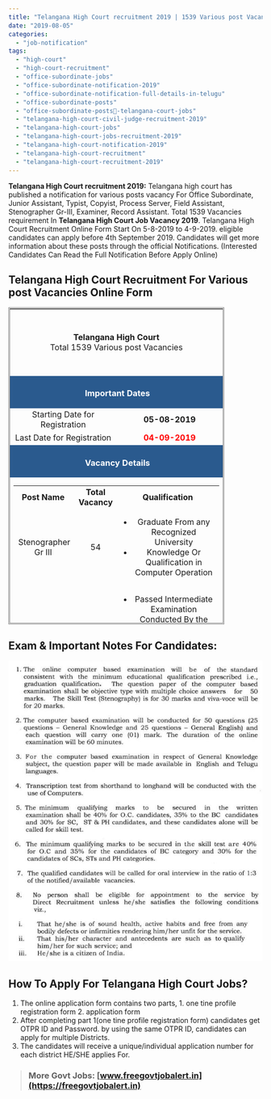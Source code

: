 ```yaml
---
title: "Telangana High Court recruitment 2019 | 1539 Various post Vacancies Online Form"
date: "2019-08-05"
categories: 
  - "job-notification"
tags: 
  - "high-court"
  - "high-court-recruitment"
  - "office-subordinate-jobs"
  - "office-subordinate-notification-2019"
  - "office-subordinate-notification-full-details-in-telugu"
  - "office-subordinate-posts"
  - "office-subordinate-posts👔-telangana-court-jobs"
  - "telangana-high-court-civil-judge-recruitment-2019"
  - "telangana-high-court-jobs"
  - "telangana-high-court-jobs-recruitment-2019"
  - "telangana-high-court-notification-2019"
  - "telangana-high-court-recruitment"
  - "telangana-high-court-recruitment-2019"
---
```


**Telangana High Court recruitment 2019:** Telangana high court has published a notification for various posts vacancy For Office Subordinate, Junior Assistant, Typist, Copyist, Process Server, Field Assistant, Stenographer Gr-III, Examiner, Record Assistant. Total 1539 Vacancies requirement In **Telangana High Court Job Vacancy 2019**. Telangana High Court Recruitment Online Form Start On 5-8-2019 to 4-9-2019. eligible candidates can apply before 4th September 2019. Candidates will get more information about these posts through the official Notifications. (Interested Candidates Can Read the Full Notification Before Apply Online)

## Telangana High Court Recruitment For Various post Vacancies Online Form

<table style="height: 628px; width: 84.9475%; border-collapse: collapse; border-style: double;"><tbody><tr style="height: 132px;"><td style="width: 100%; text-align: center; height: 24px;" colspan="2"><strong><span style="font-size: 12pt;">Telangana High Court</span></strong><div></div><span style="font-size: 12pt;">Total 1539 Various post Vacancies</span></td></tr><tr style="height: 30px;"><td style="width: 100%; height: 30px; background-color: #2a5a8e; text-align: center;" colspan="2"><h3><span style="color: #ffffff;"><strong>&nbsp;Important Dates</strong></span></h3></td></tr><tr style="height: 22px;"><td style="width: 50%; text-align: center; height: 22px;"><span style="font-size: 12pt;">Starting Date for Registration</span></td><td style="width: 50%; text-align: center; height: 22px;"><span style="font-size: 12pt;"><strong>05-08-2019</strong></span></td></tr><tr style="height: 22px;"><td style="width: 50%; text-align: center; height: 22px;"><span style="font-size: 12pt;">Last Date for Registration</span></td><td style="width: 50%; text-align: center; height: 22px;"><span style="font-size: 12pt; color: #ff0000;"><strong>04-09-2019</strong></span></td></tr><tr style="height: 30px;"><td style="width: 100%; height: 30px; background-color: #2a5a8e; text-align: center;" colspan="2"><h3><span style="color: #ffffff;"><strong>&nbsp;Vacancy Details</strong></span></h3></td></tr><tr style="height: 22px;"><td style="text-align: center; height: 22px;" colspan="2"><table style="border-collapse: collapse; width: 100%;"><tbody><tr><td style="width: 30.2172%;"><span style="font-size: 12pt;"><strong>Post Name&nbsp;</strong></span></td><td style="width: 14.778%;"><span style="font-size: 12pt;"><strong>Total Vacancy</strong></span></td><td style="width: 55.0047%;"><span style="font-size: 12pt;"><strong>Qualification</strong></span></td></tr><tr><td style="width: 30.2172%;"><span style="font-size: 12pt;">Stenographer Gr III&nbsp;</span></td><td style="width: 14.778%;"><span style="font-size: 12pt;">54</span></td><td style="width: 55.0047%;"><ul><li><span style="font-size: 12pt;">Graduate From any Recognized University</span></li><li><span style="font-size: 12pt;">Knowledge Or Qualification in Computer Operation</span></li></ul></td></tr><tr><td style="width: 30.2172%;"><span style="font-size: 12pt;">Junior Assistant&nbsp;</span></td><td style="width: 14.778%;"><span style="font-size: 12pt;">277</span></td><td style="width: 55.0047%;"><ul><li><span style="font-size: 12pt;">Passed Intermediate Examination Conducted By the State Board Of Intermediate Education</span></li><li><span style="font-size: 12pt;">Knowledge Or Qualification in Computer Operation</span></li></ul></td></tr><tr><td style="width: 30.2172%;"><span style="font-size: 12pt;">Typist</span></td><td style="width: 14.778%;"><span style="font-size: 12pt;">146</span></td><td style="width: 55.0047%;"><ul><li><span style="font-size: 12pt;">Passed Intermediate Examination Conducted By the State Board Of Intermediate Education</span></li><li><span style="font-size: 12pt;">Knowledge Or Qualification in Computer Operation</span></li></ul></td></tr><tr><td style="width: 30.2172%;"><span style="font-size: 12pt;">Field Assistant</span></td><td style="width: 14.778%;"><span style="font-size: 12pt;">65</span></td><td style="width: 55.0047%;"><ul><li><span style="font-size: 12pt;">Passed Intermediate Examination Conducted By the State Board Of Intermediate Education</span></li></ul></td></tr><tr><td style="width: 30.2172%;"><span style="font-size: 12pt;">Examiner&nbsp;</span></td><td style="width: 14.778%;"><span style="font-size: 12pt;">57</span></td><td style="width: 55.0047%;"><ul><li><span style="font-size: 12pt;">Passed Intermediate Examination Conducted By the State Board Of Intermediate Education</span></li></ul></td></tr><tr><td style="width: 30.2172%;"><span style="font-size: 12pt;">Copyist</span></td><td style="width: 14.778%;"><span style="font-size: 12pt;">122</span></td><td style="width: 55.0047%;"><ul><li><span style="font-size: 12pt;">Passed Intermediate Examination Conducted By the State Board Of Intermediate Education</span></li></ul></td></tr><tr><td style="width: 30.2172%;"><span style="font-size: 12pt;">Record Assistant&nbsp;</span></td><td style="width: 14.778%;"><span style="font-size: 12pt;">05</span></td><td style="width: 55.0047%;"><ul><li><span style="font-size: 12pt;">Passed Intermediate Examination Conducted By the State Board Of Intermediate Education</span></li></ul></td></tr><tr><td style="width: 30.2172%;"><span style="font-size: 12pt;">Process Server</span></td><td style="width: 14.778%;"><span style="font-size: 12pt;">127</span></td><td style="width: 55.0047%;"><ul><li><span style="font-size: 12pt;">Passed SSC Examination</span></li></ul></td></tr><tr><td style="width: 30.2172%;"><span style="font-size: 12pt;">Office Subordinate&nbsp;</span></td><td style="width: 14.778%;"><span style="font-size: 12pt;">686</span></td><td style="width: 55.0047%;"><ul><li><span style="font-size: 12pt;">Passed 7th Class examination&nbsp;</span></li></ul></td></tr></tbody></table></td></tr><tr><td style="background-color: #2a5a8e; text-align: center;" colspan="2"><h3><span style="color: #ffffff;"><strong>Age Limit</strong></span></h3></td></tr><tr><td style="width: 100%; text-align: center;" colspan="2"><ul><li style="text-align: left;"><span style="font-size: 12pt;">Minimum Age:&nbsp;<strong>18 Years</strong></span></li><li style="text-align: left;"><span style="font-size: 12pt;">Maximum Age:&nbsp;<strong>3</strong><strong>4 Years</strong></span></li><li style="text-align: left;"><span style="font-size: 12pt;">Age relaxation is applicable as per rules (Read Notification for more details)</span></li></ul></td></tr><tr style="height: 30px;"><td style="width: 100%; height: 30px; background-color: #2a5a8e; text-align: center;" colspan="2"><h3><span style="color: #ffffff;"><strong>Application Fee&nbsp;</strong></span></h3></td></tr><tr style="height: 30px;"><td style="width: 100%; text-align: center; height: 30px;" colspan="2"><ul><li style="text-align: left;"><span style="font-size: 12pt;">For OC/ OBC:&nbsp;<strong>Rs. 800/-</strong></span></li><li style="text-align: left;"><span style="font-size: 12pt;">For SC/ ST:<strong>&nbsp;Rs. 400/-</strong></span></li><li style="text-align: left;"><span style="font-size: 12pt;">Payment Mode:&nbsp;<strong>Online/ Offline (Offline payment option will be disabled three days before the last date of submission of application)</strong></span></li></ul></td></tr><tr style="height: 30px;"><td style="width: 100%; height: 30px; background-color: #2a5a8e; text-align: center;" colspan="2"><h3><span style="color: #ffffff;"><strong>Important Links</strong></span></h3></td></tr><tr style="height: 10px;"><td style="width: 50%; text-align: center; height: 10px;"><strong><span style="font-size: 12pt;">Apply Online&nbsp;</span></strong></td><td style="width: 50%; text-align: center; height: 10px;"><span style="font-size: 12pt; color: #ff0000;"><strong><a style="color: #ff0000;" href="http://hc.ts.nic.in/hc2019/recruit31072019rc.html" target="_blank" rel="noopener noreferrer">Click Here</a></strong></span></td></tr><tr style="height: 36px;"><td style="width: 50%; text-align: center; height: 23px;"><strong><span style="font-size: 12pt;">Notification</span></strong></td><td style="width: 50%; text-align: center; height: 23px;"><span style="color: #ff0000;"><a style="color: #ff0000;" href="http://hc.ts.nic.in/hc2019/Subordinatecourtrecruitment_31072019.pdf" target="_blank" rel="noopener noreferrer"><span style="font-size: 12pt;"><strong>Click Here&nbsp;</strong></span></a></span></td></tr><tr style="height: 10px;"><td style="width: 50%; text-align: center; height: 10px;"><strong><span style="font-size: 12pt;">&nbsp;Official Website</span></strong></td><td style="width: 50%; text-align: center; height: 10px;"><span style="font-size: 12pt; color: #ff0000;"><strong><a style="color: #ff0000;" href="http://hc.ts.nic.in/" target="_blank" rel="noopener noreferrer">Click Here</a>&nbsp;</strong></span></td></tr></tbody></table>

## Exam & Important Notes For Candidates:

![Telangana High Court](images/Telangana-High-Court-Recruitment-For-Various-post-Vacancies.jpg)

## How To Apply For Telangana High Court Jobs?

1. The online application form contains two parts, 1. one tine profile registration form 2. application form
2. After completing part 1(one tine profile registration form) candidates get OTPR ID and Password. by using the same OTPR ID, candidates can apply for multiple Districts.
3. The candidates will receive a unique/individual application number for each district HE/SHE applies For.

> ### More Govt Jobs: [www.freegovtjobalert.in](https://freegovtjobalert.in)
